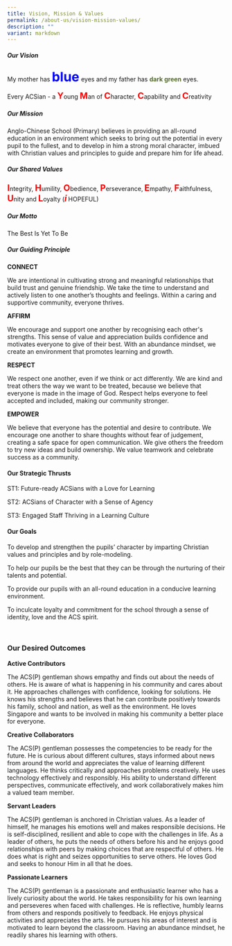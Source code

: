 ```yaml
---
title: Vision, Mission & Values
permalink: /about-us/vision-mission-values/
description: ""
variant: markdown
---
```

<h5><strong>Our Vision</strong></h5>
<p></p>

<p>My mother has <span style="color:blue;font-weight:bold;font-size:30px">blue</span> eyes and my father has <span style="color:darkolivegreen;font-weight:bold">dark green</span> eyes.</p>


<p>Every ACSian - a <strong><span style="color:red;font-weight:bold;font-size:20px">Y</span></strong>oung <strong><span style="color:red;font-weight:bold;font-size:20px">M</span></strong>an of <strong><span style="color:red;font-weight:bold;font-size:20px">C</span></strong>haracter, <strong><span style="color:red;font-weight:bold;font-size:20px">C</span></strong>apability
and <strong><span style="color:red;font-weight:bold;font-size:20px">C</span></strong>reativity</p>
<h5><strong>Our Mission</strong></h5>
<p>Anglo-Chinese School (Primary) believes in providing an all-round education
in an environment which seeks to bring out the potential in every pupil
to the fullest, and to develop in him a strong moral character, imbued
with Christian values and principles to guide and prepare him for life
ahead.</p>
	
<h5><strong>Our Shared Values</strong></h5>
<p><strong><span style="color:red;font-weight:bold;font-size:20px">I</span></strong>ntegrity, <strong><span style="color:red;font-weight:bold;font-size:20px">H</span></strong>umility, <strong><span style="color:red;font-weight:bold;font-size:20px">O</span></strong>bedience, <strong><span style="color:red;font-weight:bold;font-size:20px">P</span></strong>erseverance,<strong> <span style="color:red;font-weight:bold;font-size:20px">E</span></strong>mpathy, <strong><span style="color:red;font-weight:bold;font-size:20px">F</span></strong>aithfulness, <strong><span style="color:red;font-weight:bold;font-size:20px">U</span></strong>nity
and <strong><span style="color:red;font-weight:bold;font-size:20px">L</span></strong>oyalty (<strong><em><span style="color:red;font-weight:bold;font-size:20px">i</span></em> </strong>HOPEFUL)</p>
<h5><strong>Our Motto</strong></h5>
<p>The Best Is Yet To Be</p>
<h5><strong>Our Guiding Principle</strong></h5>
<p><strong>CONNECT</strong>
</p>
<p>We are intentional in cultivating strong and meaningful relationships
that build trust and genuine friendship. We take the time to understand
and actively listen to one another’s thoughts and feelings. Within a caring
and supportive community, everyone thrives.</p>
<p><strong>AFFIRM</strong>
</p>
<p>We encourage and support one another by recognising each other's strengths.
This sense of value and appreciation builds confidence and motivates everyone
to give of their best. With an abundance mindset, we create an environment
that promotes learning and growth.</p>
<p><strong>RESPECT</strong>
</p>
<p>We respect one another, even if we think or act differently. We are kind
and treat others the way we want to be treated, because we believe that
everyone is made in the image of God. Respect helps everyone to feel accepted
and included, making our community stronger.</p>
<p><strong>EMPOWER</strong>
</p>
<p>We believe that everyone has the potential and desire to contribute. We
encourage one another to share thoughts without fear of judgement, creating
a safe space for open communication. We give others the freedom to try
new ideas and build ownership. We value teamwork and celebrate success
as a community.</p>
<h4><strong>Our Strategic Thrusts</strong></h4>
<p>ST1: Future-ready ACSians with a Love for Learning</p>
<p>ST2: ACSians of Character with a Sense of Agency</p>
<p>ST3: Engaged Staff Thriving in a Learning Culture</p>
<h4><strong>Our Goals</strong></h4>
<p>To develop and strengthen the pupils’ character by imparting Christian
values and principles and by role-modeling.</p>
<p>To help our pupils be the best that they can be through the nurturing
of their talents and potential.</p>
<p>To provide our pupils with an all-round education in a conducive learning
environment.</p>
<p>To inculcate loyalty and commitment for the school through a sense of
identity, love and the ACS spirit.</p>
<p>
<br>
</p>
<h3><strong>Our Desired Outcomes</strong></h3>
<p><strong>Active Contributors</strong>
</p>
<p>The ACS(P) gentleman shows empathy and finds out about the needs of others.
He is aware of what is happening in his community and cares about it. He
approaches challenges with confidence, looking for solutions. He knows
his strengths and believes that he can contribute positively towards his
family, school and nation, as well as the environment. He loves Singapore
and wants to be involved in making his community a better place for everyone.</p>
<p><strong>Creative Collaborators</strong>
</p>
<p>The ACS(P) gentleman possesses the competencies to be ready for the future.
He is curious about different cultures, stays informed about news from
around the world and appreciates the value of learning different languages.
He thinks critically and approaches problems creatively. He uses technology
effectively and responsibly. His ability to understand different perspectives,
communicate effectively, and work collaboratively makes him a valued team
member.</p>
<p><strong>Servant Leaders</strong>
</p>
<p>The ACS(P) gentleman is anchored in Christian values. As a leader of himself,
he manages his emotions well and makes responsible decisions. He is self-disciplined,
resilient and able to cope with the challenges in life. As a leader of
others, he puts the needs of others before his and he enjoys good relationships
with peers by making choices that are respectful of others. He does what
is right and seizes opportunities to serve others. He loves God and seeks
to honour Him in all that he does.</p>
<p><strong>Passionate Learners</strong>
</p>
<p>The ACS(P) gentleman is a passionate and enthusiastic learner who has
a lively curiosity about the world. He takes responsibility for his own
learning and perseveres when faced with challenges. He is reflective, humbly
learns from others and responds positively to feedback. He enjoys physical
activities and appreciates the arts. He pursues his areas of interest and
is motivated to learn beyond the classroom. Having an abundance mindset,
he readily shares his learning with others.</p>
<p></p>
<p></p>